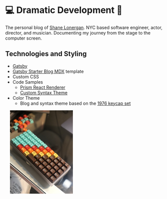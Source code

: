 # 💻 Dramatic Development 🎤

The personal blog of [Shane Lonergan](https://shanelonergan.dev). NYC based software engineer, actor, director, and musician. Documenting my journey from the stage to the computer screen.

## Technologies and Styling

- [Gatsby](https://www.gatsbyjs.org/)
- [Gatsby Starter Blog MDX](https://github.com/hagnerd/gatsby-starter-blog-mdx) template
- Custom CSS
- Code Samples
  - [Prism React Renderer](https://github.com/FormidableLabs/prism-react-renderer)
  - [Custom Syntax Theme](./src/themes/1976.js)
- Color Theme
  - Blog and syntax theme based on the [1976 keycap set](https://pimpmykeyboard.com/sa-1976-keyset-two-shot/)

<div>
<img src="content/assets/1976.jpg" alt="picture of 1976 keyboard" width="200" style="margin-left:15px"/>
</div>
